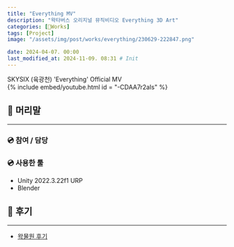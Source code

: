 ```yaml
---
title: "Everything MV"
description: "왁타버스 오리지널 뮤직비디오 Everything 3D Art"
categories: [🍇Works]
tags: [Project]
image: "/assets/img/post/works/everything/230629-222847.png"

date: 2024-04-07. 00:00
last_modified_at: 2024-11-09. 08:31 # Init
---
```


SKYSIX (육광천) 'Everything' Official MV  
{% include embed/youtube.html id = "-CDAA7r2aIs" %}

## 📀 머리말

---

### 💿 참여 / 담당

### 💿 사용한 툴

- Unity 2022.3.22f1 URP
- Blender

## 📀 후기

---

- [왁물원 후기](https://cafe.naver.com/steamindiegame/15881344)
